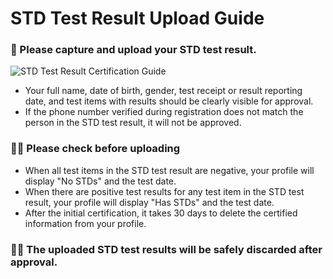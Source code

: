 # STD Test Result Upload Guide

### **📄 Please capture and upload your STD test result.**
![STD Test Result Certification Guide](https://playone-prod.s3.ap-southeast-1.amazonaws.com/images/%E1%84%89%E1%85%A5%E1%86%BC%E1%84%87%E1%85%A7%E1%86%BC%E1%84%80%E1%85%A5%E1%86%B7%E1%84%89%E1%85%A1+%E1%84%8B%E1%85%B5%E1%86%AB%E1%84%8C%E1%85%B3%E1%86%BC+%E1%84%80%E1%85%A1%E1%84%8B%E1%85%B5%E1%84%83%E1%85%B3.png)
- Your full name, date of birth, gender, test receipt or result reporting date, and test items with results should be clearly visible for approval.
- If the phone number verified during registration does not match the person in the STD test result, it will not be approved.

### **☝🏻 Please check before uploading**

- When all test items in the STD test result are negative, your profile will display "No STDs" and the test date.
- When there are positive test results for any test item in the STD test result, your profile will display "Has STDs" and the test date.
- After the initial certification, it takes 30 days to delete the certified information from your profile.

### **🙏🏻 The uploaded STD test results will be safely discarded after approval.**
